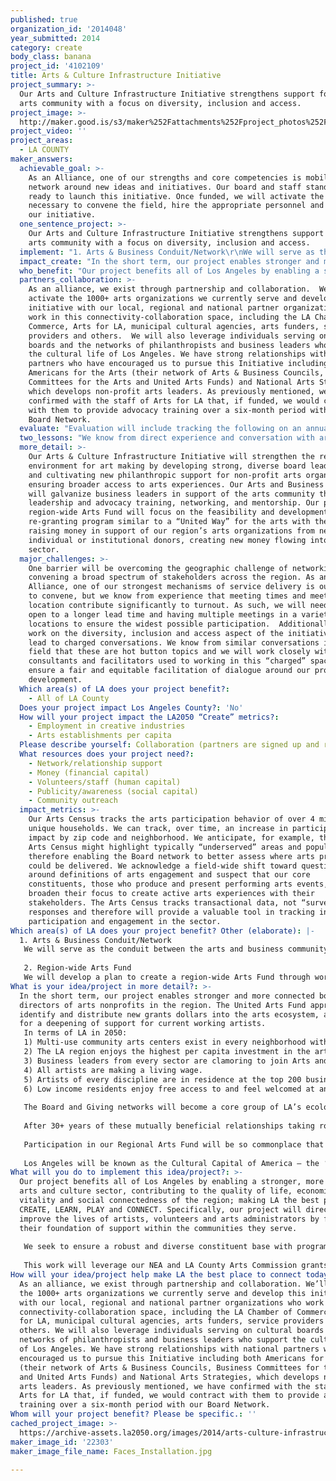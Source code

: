 ```yaml
---
published: true
organization_id: '2014048'
year_submitted: 2014
category: create
body_class: banana
project_id: '4102109'
title: Arts & Culture Infrastructure Initiative
project_summary: >-
  Our Arts and Culture Infrastructure Initiative strengthens support for the
  arts community with a focus on diversity, inclusion and access.
project_image: >-
  http://maker.good.is/s3/maker%252Fattachments%252Fproject_photos%252Fimages%252F22303%252Fdisplay%252FFaces_Installation.jpg=c570x385
project_video: ''
project_areas:
  - LA COUNTY
maker_answers:
  achievable_goal: >-
    As an Alliance, one of our strengths and core competencies is mobilizing our
    network around new ideas and initiatives. Our board and staff stand by the
    ready to launch this initiative. Once funded, we will activate the resources
    necessary to convene the field, hire the appropriate personnel and deploy
    our initiative. 
  one_sentence_project: >-
    Our Arts and Culture Infrastructure Initiative strengthens support for the
    arts community with a focus on diversity, inclusion and access.
  implement: "1. Arts & Business Conduit/Network\r\nWe will serve as the conduit between the arts and business community. Referencing our studies of cultural board participation, we will approach and build relationships with the top fifty institutions with demonstrated arts board participation. We will interview key leadership and corporate social responsibility officers on their formal and informal board placement, leadership development and community outreach strategies. Our goal is for the talented employees of top industries in the region to be trained about arts board service and to be placed with a cultural organization that matches their interests and expands their understanding of the cultural infrastructure of Greater Los Angeles. Engaging Angelenos with cultural board service by itself is not enough.  We will create ongoing networks between board members at cultural organizations for mutual support (similar to support networks in other fields) through surveys, communications, convenings and networking events.  Arts non-profits often run into challenges that their boards do not have knowledge to combat, and many feel at a loss on how to effectively address this issue.  By creating networks between board members — including mentor-mentee relationships and periodic gatherings of board members/board chairs, etc. — major decision-making challenges can be addressed with the knowledge base and community support of leaders from across the region. Additionally, we will contract Arts for LA to provide their nationally recognized advocacy-training academy for our Board network to amplify the reach of nonprofit arts organizations throughout the region.\r\n\r\n2. Region-wide Arts Fund \r\nWe will develop a plan to create a region-wide Arts Fund through workplace giving, employee-driven corporate sponsorship support, individual donations from high-net-worth individuals and crowd sourced methodologies.  By engaging with the businesses of Greater LA through the Board Placement and Development process, we expect that many LA citizens will be identified who are interested in the cultural landscape of LA, but who are not in a place to engage immediately through Board service.  This component of the program will provide a pathway for those who want to support the LA cultural infrastructure without board service. The funds raised will be distributed through an inclusive re-granting to support parts of LA’s cultural landscape that are often overlooked or underfunded."
  impact_create: "In the short term, our project enables stronger and more connected boards of directors of arts nonprofits in the region. The United Arts Fund approach will identify and distribute new grants dollars into the arts ecosystem, allowing for a deepening of support for current working artists.\r\nIn terms of LA in 2050:\r\n1) Multi-use community arts centers exist in every neighborhood with multi-lingual, around-the-clock programs composed of participatory, professionally produced, or presented productions\r\n2) The LA region enjoys the highest per capita investment in the arts from Government, Individuals AND the Corporate Sector.\r\n3) Business leaders from every sector are clamoring to join Arts and Culture Nonprofit Boards – Arts groups enjoy a waiting list for potential Board members.\r\n4) All artists are making a living wage.\r\n5) Artists of every discipline are in residence at the top 200 businesses in the region and every major municipal agency.\r\n6) Low income residents enjoy free access to and feel welcomed at any arts experience they choose at all arts organization in the region.\r\n\r\nThe Board and Giving networks will become a core group of LA’s ecology and civic engagement that engagement will become a given.  Once you reach a certain level of career progression in any field in Los Angeles, it will be socially presumed that you join your peers in Board service within LA’s cultural nonprofit sector.\r\n\r\nAfter 30+ years of these mutually beneficial relationships taking root, it will be hard to see where ‘for profit’ businesses end and ‘nonprofit’ organizations begin. You will find more for- and non-profit businesses fusing into cooperative ventures beyond sharing board members.  For example, it will become a standard practice for arts experiences to be incorporated into the business activities of a store or restaurant.\r\n\r\nParticipation in our Regional Arts Fund will be so commonplace that it will feel like a tithing at church to all those above the poverty line in the region.\r\n\r\nLos Angeles will be known as the Cultural Capital of America — the ‘Creative Powerhouse’- where a vast economy is driven by creative activities at every level; where business acumen is tightly woven with art to reach higher levels of community impact and artistry.  New generations of cultural innovation will springboard from LA.  The best and brightest minds of Los Angeles will collaborate effortlessly, propel our region forward, and help the LA arts sector grow economically and culturally."
  who_benefit: "Our project benefits all of Los Angeles by enabling a stronger, more robust arts and culture sector, contributing to the quality of life, economic vitality and social connectedness of the region; making LA the best play to CREATE, LEARN, PLAY and CONNECT. Specifically, our project will directly improve the lives of artists, volunteers and arts administrators by fortifying their foundation of support within the communities they serve.\r\n\r\nWe seek to ensure a robust and diverse constituent base with programs and services that meet their needs and allow them to further connect with their audiences. We see a gap between those performing arts organizations who are reaching underserved communities and/or communities of color and our current roster of programming. Our goal is to refocus our efforts to ensure greater access to the arts while enabling a more diverse and inclusive group of organizations benefitting from our services. To accomplish this we will leverage our Arts Census, which contains arts participation information on nearly four million unique households provided by nearly 400 local arts organizations.\r\n\r\nThis work will leverage our NEA and LA County Arts Commission grants focusing on training and networking the boards of our local companies around issues of diversity, inclusion and access while strengthening our tech infrastructure to support increased access to the arts. The technology focus will look at modeling the access initiative of Theater Development Fund as a model to extend our discount ticket program to underserved audiences throughout the region. The Inclusion aspect will look at services to the field provided by Culture Works in Philadelphia as a model for programmatic efficiencies and sustainability. We anticipate that this committee will also provide a blueprint with best practices and recommendations to the community to address issues of Diversity among boards, administration, artists and audiences throughout the region."
  partners_collaboration: >-
    As an alliance, we exist through partnership and collaboration.  We’ll
    activate the 1000+ arts organizations we currently serve and develop this
    initiative with our local, regional and national partner organizations who
    work in this connectivity-collaboration space, including the LA Chamber of
    Commerce, Arts for LA, municipal cultural agencies, arts funders, service
    providers and others.  We will also leverage individuals serving on cultural
    boards and the networks of philanthropists and business leaders who support
    the cultural life of Los Angeles. We have strong relationships with national
    partners who have encouraged us to pursue this Initiative including both
    Americans for the Arts (their network of Arts & Business Councils, Business
    Committees for the Arts and United Arts Funds) and National Arts Strategies,
    which develops non-profit arts leaders. As previously mentioned, we have
    confirmed with the staff of Arts for LA that, if funded, we would contract
    with them to provide advocacy training over a six-month period with our
    Board Network.
  evaluate: "Evaluation will include tracking the following on an annual basis, with the first data being derived from a comparison of the pre- and post- LA2050 activity period.\r\n-\tHow many individuals, arts organizations, corporations and philanthropic entities are engaged with the Initiative?\r\n-\tHave we increased the number of diverse, non-performing arts entities participating in current LA STAGE Alliance programs?\r\n-\tHave we created Program/Operations/Fund Development Plans for all three aspects of the initiative?\r\n-\tHave Advisory Councils and Task Force/Working Groups been established with work plans and timelines?\r\n-\tWhat changes in satisfaction occur for non-profit Executive Directors regarding the participation and support of the Board?\r\n-\tWhat changes in satisfaction occurred for current Board members regarding the participation and support of other Board members?\r\n-\tHow many Board members of nonprofits met new colleagues (on their Board or on other Boards) through the Initiative?\r\n-\tHow much funding for cultural organizations was raised and distributed through the regional Arts fund program? How many individuals or organizations participated?\r\n-\tWhat changes in compensation for artists and arts administrators have occurred since the beginning of the Initiative, both with-in individual organizations and across all participating cultural organizations?\r\n"
  two_lessons: "We know from direct experience and conversation with arts non-profit board members that there exists little to no training for joining arts boards and no formal network for board members to exchange ideas, learn from peers or mentor newcomers. We have researched existing infrastructure and similar programs throughout the country and will bring industry best practices to our initiative.\r\n\r\nWe understand from talking to the philanthropic leaders in our sector that there is no aggregated effort to bring new money into the field. Many initiatives have been born out of funders coming together around a specific project or initiative, but no combined efforts to raise general operating support for the entire field exist today. We understand from the leaders at Americans for the Arts, which oversee the Arts & Business Councils and Business Committees for the Arts around the country that new hybrids of support are forming around the idea of the arts improving not only quality of life in their regions, but also creating economic impact and other measurable outcomes. We will leverage the great work of these national groups to ensure that we build a strong case for support and flatten our learning curve toward success."
  more_detail: >-
    Our Arts & Culture Infrastructure Initiative will strengthen the region’s
    environment for art making by developing strong, diverse board leadership
    and cultivating new philanthropic support for non-profit arts organizations,
    ensuring broader access to arts experiences. Our Arts and Business conduit
    will galvanize business leaders in support of the arts community through
    leadership and advocacy training, networking, and mentorship. Our pilot
    region-wide Arts Fund will focus on the feasibility and development of a
    re-granting program similar to a “United Way” for the arts with the Alliance
    raising money in support of our region’s arts organizations from new
    individual or institutional donors, creating new money flowing into the
    sector.
  major_challenges: >-
    One barrier will be overcoming the geographic challenge of networking and
    convening a broad spectrum of stakeholders across the region. As an
    Alliance, one of our strongest mechanisms of service delivery is our ability
    to convene, but we know from experience that meeting times and meeting
    location contribute significantly to turnout. As such, we will need to be
    open to a longer lead time and having multiple meetings in a variety of
    locations to ensure the widest possible participation.  Additionally, our
    work on the diversity, inclusion and access aspect of the initiative might
    lead to charged conversations. We know from similar conversations in the
    field that these are hot button topics and we will work closely with
    consultants and facilitators used to working in this “charged” space to
    ensure a fair and equitable facilitation of dialogue around our program
    development.
  Which area(s) of LA does your project benefit?:
    - All of LA County
  Does your project impact Los Angeles County?: 'No'
  How will your project impact the LA2050 “Create” metrics?:
    - Employment in creative industries
    - Arts establishments per capita
  Please describe yourself: Collaboration (partners are signed up and ready to hit the ground running!)
  What resources does your project need?:
    - Network/relationship support
    - Money (financial capital)
    - Volunteers/staff (human capital)
    - Publicity/awareness (social capital)
    - Community outreach
  impact_metrics: >-
    Our Arts Census tracks the arts participation behavior of over 4 million
    unique households. We can track, over time, an increase in participation and
    impact by zip code and neighborhood. We anticipate, for example, that the
    Arts Census might highlight typically “underserved” areas and populations,
    therefore enabling the Board network to better assess where arts programming
    could be delivered. We acknowledge a field-wide shift toward questions
    around definitions of arts engagement and suspect that our core
    constituents, those who produce and present performing arts events, will
    broaden their focus to create active arts experiences with their
    stakeholders. The Arts Census tracks transactional data, not “survey”
    responses and therefore will provide a valuable tool in tracking increasing
    participation and engagement in the sector.
Which area(s) of LA does your project benefit? Other (elaborate): |-
  1. Arts & Business Conduit/Network
   We will serve as the conduit between the arts and business community. Referencing our studies of cultural board participation, we will approach and build relationships with the top fifty institutions with demonstrated arts board participation. We will interview key leadership and corporate social responsibility officers on their formal and informal board placement, leadership development and community outreach strategies. Our goal is for the talented employees of top industries in the region to be trained about arts board service and to be placed with a cultural organization that matches their interests and expands their understanding of the cultural infrastructure of Greater Los Angeles. Engaging Angelenos with cultural board service by itself is not enough. We will create ongoing networks between board members at cultural organizations for mutual support (similar to support networks in other fields) through surveys, communications, convenings and networking events. Arts non-profits often run into challenges that their boards do not have knowledge to combat, and many feel at a loss on how to effectively address this issue. By creating networks between board members — including mentor-mentee relationships and periodic gatherings of board members/board chairs, etc. — major decision-making challenges can be addressed with the knowledge base and community support of leaders from across the region. Additionally, we will contract Arts for LA to provide their nationally recognized advocacy-training academy for our Board network to amplify the reach of nonprofit arts organizations throughout the region.
   
   2. Region-wide Arts Fund 
   We will develop a plan to create a region-wide Arts Fund through workplace giving, employee-driven corporate sponsorship support, individual donations from high-net-worth individuals and crowd sourced methodologies. By engaging with the businesses of Greater LA through the Board Placement and Development process, we expect that many LA citizens will be identified who are interested in the cultural landscape of LA, but who are not in a place to engage immediately through Board service. This component of the program will provide a pathway for those who want to support the LA cultural infrastructure without board service. The funds raised will be distributed through an inclusive re-granting to support parts of LA’s cultural landscape that are often overlooked or underfunded.
What is your idea/project in more detail?: >-
  In the short term, our project enables stronger and more connected boards of
  directors of arts nonprofits in the region. The United Arts Fund approach will
  identify and distribute new grants dollars into the arts ecosystem, allowing
  for a deepening of support for current working artists.
   In terms of LA in 2050:
   1) Multi-use community arts centers exist in every neighborhood with multi-lingual, around-the-clock programs composed of participatory, professionally produced, or presented productions
   2) The LA region enjoys the highest per capita investment in the arts from Government, Individuals AND the Corporate Sector.
   3) Business leaders from every sector are clamoring to join Arts and Culture Nonprofit Boards – Arts groups enjoy a waiting list for potential Board members.
   4) All artists are making a living wage.
   5) Artists of every discipline are in residence at the top 200 businesses in the region and every major municipal agency.
   6) Low income residents enjoy free access to and feel welcomed at any arts experience they choose at all arts organization in the region.
   
   The Board and Giving networks will become a core group of LA’s ecology and civic engagement that engagement will become a given. Once you reach a certain level of career progression in any field in Los Angeles, it will be socially presumed that you join your peers in Board service within LA’s cultural nonprofit sector.
   
   After 30+ years of these mutually beneficial relationships taking root, it will be hard to see where ‘for profit’ businesses end and ‘nonprofit’ organizations begin. You will find more for- and non-profit businesses fusing into cooperative ventures beyond sharing board members. For example, it will become a standard practice for arts experiences to be incorporated into the business activities of a store or restaurant.
   
   Participation in our Regional Arts Fund will be so commonplace that it will feel like a tithing at church to all those above the poverty line in the region.
   
   Los Angeles will be known as the Cultural Capital of America — the ‘Creative Powerhouse’- where a vast economy is driven by creative activities at every level; where business acumen is tightly woven with art to reach higher levels of community impact and artistry. New generations of cultural innovation will springboard from LA. The best and brightest minds of Los Angeles will collaborate effortlessly, propel our region forward, and help the LA arts sector grow economically and culturally.
What will you do to implement this idea/project?: >-
  Our project benefits all of Los Angeles by enabling a stronger, more robust
  arts and culture sector, contributing to the quality of life, economic
  vitality and social connectedness of the region; making LA the best play to
  CREATE, LEARN, PLAY and CONNECT. Specifically, our project will directly
  improve the lives of artists, volunteers and arts administrators by fortifying
  their foundation of support within the communities they serve.
   
   We seek to ensure a robust and diverse constituent base with programs and services that meet their needs and allow them to further connect with their audiences. We see a gap between those performing arts organizations who are reaching underserved communities and/or communities of color and our current roster of programming. Our goal is to refocus our efforts to ensure greater access to the arts while enabling a more diverse and inclusive group of organizations benefitting from our services. To accomplish this we will leverage our Arts Census, which contains arts participation information on nearly four million unique households provided by nearly 400 local arts organizations.
   
   This work will leverage our NEA and LA County Arts Commission grants focusing on training and networking the boards of our local companies around issues of diversity, inclusion and access while strengthening our tech infrastructure to support increased access to the arts. The technology focus will look at modeling the access initiative of Theater Development Fund as a model to extend our discount ticket program to underserved audiences throughout the region. The Inclusion aspect will look at services to the field provided by Culture Works in Philadelphia as a model for programmatic efficiencies and sustainability. We anticipate that this committee will also provide a blueprint with best practices and recommendations to the community to address issues of Diversity among boards, administration, artists and audiences throughout the region.
How will your idea/project help make LA the best place to connect today? In LA2050?: >-
  As an alliance, we exist through partnership and collaboration. We’ll activate
  the 1000+ arts organizations we currently serve and develop this initiative
  with our local, regional and national partner organizations who work in this
  connectivity-collaboration space, including the LA Chamber of Commerce, Arts
  for LA, municipal cultural agencies, arts funders, service providers and
  others. We will also leverage individuals serving on cultural boards and the
  networks of philanthropists and business leaders who support the cultural life
  of Los Angeles. We have strong relationships with national partners who have
  encouraged us to pursue this Initiative including both Americans for the Arts
  (their network of Arts & Business Councils, Business Committees for the Arts
  and United Arts Funds) and National Arts Strategies, which develops non-profit
  arts leaders. As previously mentioned, we have confirmed with the staff of
  Arts for LA that, if funded, we would contract with them to provide advocacy
  training over a six-month period with our Board Network.
Whom will your project benefit? Please be specific.: ''
cached_project_image: >-
  https://archive-assets.la2050.org/images/2014/arts-culture-infrastructure-initiative/maker.good.is/s3/maker%252Fattachments%252Fproject_photos%252Fimages%252F22303%252Fdisplay%252FFaces_Installation.jpg=c570x385.jpg
maker_image_id: '22303'
maker_image_file_name: Faces_Installation.jpg

---
```

